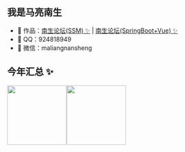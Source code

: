 ## 我是马亮南生

- 🏡 作品：<a href="https://github.com/maliangnansheng/bbs-ssm" target="_blank">南生论坛(SSM) ✨</a> | <a href="https://github.com/maliangnansheng/bbs-springboot" target="_blank">南生论坛(SpringBoot+Vue) ✨</a>
- 🐧  QQ：924818949
- 💬 微信：maliangnansheng

## 今年汇总 ✨

<img align="" height="137px" src="https://github-readme-stats.vercel.app/api?username=maliangnansheng&hide_title=true&hide_border=true&show_icons=true&include_all_commits=true&line_height=21&bg_color=0,EC6C6C,FFD479,FFFC79,73FA79&theme=graywhite&locale=cn" /><img align="" height="137px" src="https://github-readme-stats.vercel.app/api/top-langs/?username=maliangnansheng&hide_title=true&hide_border=true&layout=compact&bg_color=0,73FA79,73FDFF,D783FF&theme=graywhite&locale=cn" />
